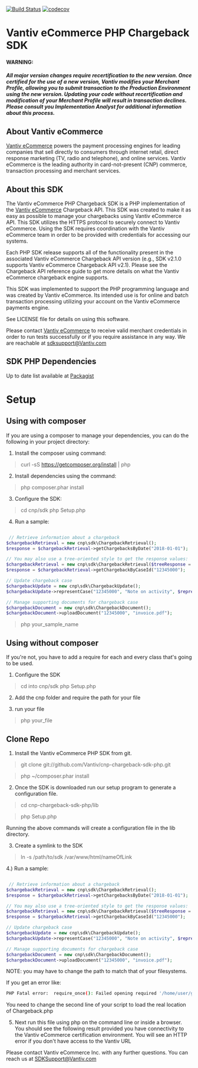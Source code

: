 [![Build Status](https://travis-ci.org/Vantiv/cnp-chargeback-sdk-php.svg?branch=2.x)](https://travis-ci.org/Vantiv/cnp-chargeback-sdk-php)
[![codecov](https://codecov.io/gh/Vantiv/cnp-chargeback-sdk-php/branch/2.x/graph/badge.svg)](https://codecov.io/gh/Vantiv/cnp-chargeback-sdk-php)


Vantiv eCommerce PHP Chargeback SDK
=====================
#### WARNING:
##### All major version changes require recertification to the new version. Once certified for the use of a new version, Vantiv modifies your Merchant Profile, allowing you to submit transaction to the Production Environment using the new version. Updating your code without recertification and modification of your Merchant Profile will result in transaction declines. Please consult you Implementation Analyst for additional information about this process.
About Vantiv eCommerce
------------
[Vantiv eCommerce](https://developer.vantiv.com/community/ecommerce) powers the payment processing engines for leading companies that sell directly to consumers through  internet retail, direct response marketing (TV, radio and telephone), and online services. Vantiv eCommerce is the leading authority in card-not-present (CNP) commerce, transaction processing and merchant services.


About this SDK
--------------
The Vantiv eCommerce PHP Chargeback SDK is a PHP implementation of the [Vantiv eCommerce](https://developer.vantiv.com/community/ecommerce) Chargeback API. This SDK was created to make it as easy as possible to manage your chargebacks using Vantiv eCommerce API. This SDK utilizes the HTTPS protocol to securely connect to Vantiv eCommerce. Using the SDK requires coordination with the Vantiv eCommerce team in order to be provided with credentials for accessing our systems.

Each PHP SDK release supports all of the functionality present in the associated Vantiv eCommerce Chargeback API version (e.g., SDK v2.1.0 supports Vantiv eCommerce Chargeback API v2.1). Please see the Chargeback API reference guide to get more details on what the Vantiv eCommerce chargeback engine supports.

This SDK was implemented to support the PHP programming language and was created by Vantiv eCommerce. Its intended use is for online and batch transaction processing utilizing your account on the Vantiv eCommerce payments engine.

See LICENSE file for details on using this software.

Please contact [Vantiv eCommerce](https://developer.vantiv.com/community/ecommerce) to receive valid merchant credentials in order to run tests successfully or if you require assistance in any way.  We are reachable at sdksupport@Vantiv.com

SDK PHP Dependencies
--------------
Up to date list available at [Packagist](https://packagist.org/packages/litle/payments-sdk)

Setup
============
Using with composer
--------------------
If you are using a composer to manage your dependencies, you can do the following in your project directory:

1) Install the composer using command:
> curl -sS https://getcomposer.org/install | php

2) Install dependencies using the command:
> php composer.phar install

3) Configure the SDK:
> cd cnp/sdk
> php Setup.php

4) Run a sample:
```php

 // Retrieve information about a chargeback
$chargebackRetrieval = new cnp\sdk\ChargebackRetrieval();
$response = $chargebackRetrieval->getChargebacksByDate("2018-01-01");

// You may also use a tree-oriented style to get the response values:
$chargebackRetrieval = new cnp\sdk\ChargebackRetrieval($treeResponse = true);
$response = $chargebackRetrieval->getChargebackByCaseId("12345000");

// Update chargeback case
$chargebackUpdate = new cnp\sdk\ChargebackUpdate();
$chargebackUpdate->representCase("12345000", "Note on activity", $representment_amount = 1000);

// Manage supporting documents for chargeback case
$chargebackDocument = new cnp\sdk\ChargebackDocument();
$chargebackDocument->uploadDocument("12345000", "invoice.pdf");

```
> php your_sample_name

Using without composer
-----------------------
If you're not, you have to add a require for each and every class that's going to be used.

1) Configure the SDK
> cd into cnp/sdk
> php Setup.php

2) Add the cnp folder and require the path for your file

3) run your file 

> php your_file

Clone Repo
---------------

1) Install the Vantiv eCommerce PHP SDK from git. 

> git clone git://github.com/Vantiv/cnp-chargeback-sdk-php.git

> php ~/composer.phar install


2) Once the SDK is downloaded run our setup program to generate a configuration file.

> cd cnp-chargeback-sdk-php/lib

> php Setup.php

Running the above commands will create a configuration file in the lib directory. 


3) Create a symlink to the SDK

>ln -s /path/to/sdk /var/www/html/nameOfLink


4.) Run a sample: 

```php

 // Retrieve information about a chargeback
$chargebackRetrieval = new cnp\sdk\ChargebackRetrieval();
$response = $chargebackRetrieval->getChargebacksByDate("2018-01-01");

// You may also use a tree-oriented style to get the response values:
$chargebackRetrieval = new cnp\sdk\ChargebackRetrieval($treeResponse = true);
$response = $chargebackRetrieval->getChargebackByCaseId("12345000");

// Update chargeback case
$chargebackUpdate = new cnp\sdk\ChargebackUpdate();
$chargebackUpdate->representCase("12345000", "Note on activity", $representment_amount = 1000);

// Manage supporting documents for chargeback case
$chargebackDocument = new cnp\sdk\ChargebackDocument();
$chargebackDocument->uploadDocument("12345000", "invoice.pdf");

```

NOTE: you may have to change the path to match that of your filesystems.  

If you get an error like:
```bash
PHP Fatal error:  require_once(): Failed opening required '/home/user/git/cnp-chargback-sdk-php/../lib/Chargeback.php' (include_path='.:/usr/share/pear:/usr/share/php') in /home/user/git/cnp-chargback-sdk-php/foo.php on line 2
```
You need to change the second line of your script to load the real location of Chargeback.php

5) Next run this file using php on the command line or inside a browser. You should see the following result provided you have connectivity to the Vantiv eCommerce certification environment.  You will see an HTTP error if you don't have access to the Vantiv URL

Please contact Vantiv eCommerce Inc. with any further questions.   You can reach us at SDKSupport@Vantiv.com
